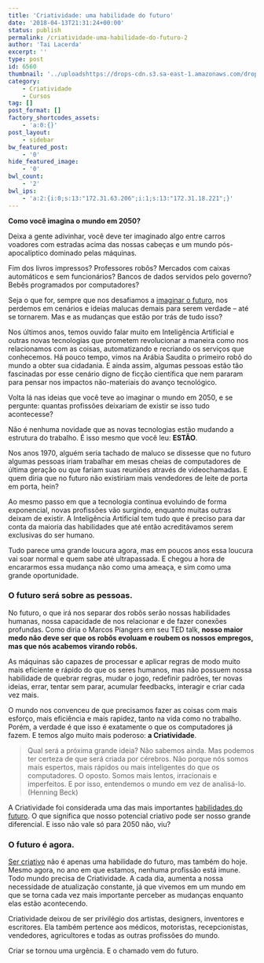 ```yaml
---
title: 'Criatividade: uma habilidade do futuro'
date: '2018-04-13T21:31:24+00:00'
status: publish
permalink: /criatividade-uma-habilidade-do-futuro-2
author: 'Tai Lacerda'
excerpt: ''
type: post
id: 6560
thumbnail: '../uploadshttps://drops-cdn.s3.sa-east-1.amazonaws.com/drops-new/wp-content/uploads/2018/04/13205832/criatividade-150x150.png'
category:
    - Criatividade
    - Cursos
tag: []
post_format: []
factory_shortcodes_assets:
    - 'a:0:{}'
post_layout:
    - sidebar
bw_featured_post:
    - '0'
hide_featured_image:
    - '0'
bwl_count:
    - '2'
bwl_ips:
    - 'a:2:{i:0;s:13:"172.31.63.206";i:1;s:13:"172.31.18.221";}'
---
```

**Como você imagina o mundo em 2050?**

Deixa a gente adivinhar, você deve ter imaginado algo entre carros voadores com estradas acima das nossas cabeças e um mundo pós-apocalíptico dominado pelas máquinas.

Fim dos livros impressos? Professores robôs? Mercados com caixas automáticos e sem funcionários? Bancos de dados servidos pelo governo? Bebês programados por computadores?

Seja o que for, sempre que nos desafiamos a [imaginar o futuro](https://descola.org/drops/homens-x-maquinas-voce-esta-preparado/), nos perdemos em cenários e ideias malucas demais para serem verdade – até se tornarem. Mas e as mudanças que estão por trás de tudo isso?

Nos últimos anos, temos ouvido falar muito em Inteligência Artificial e outras novas tecnologias que prometem revolucionar a maneira como nos relacionamos com as coisas, automatizando e recriando os serviços que conhecemos. Há pouco tempo, vimos na Arábia Saudita o primeiro robô do mundo a obter sua cidadania. E ainda assim, algumas pessoas estão tão fascinadas por esse cenário digno de ficção científica que nem pararam para pensar nos impactos não-materiais do avanço tecnológico.

Volta lá nas ideias que você teve ao imaginar o mundo em 2050, e se pergunte: quantas profissões deixariam de existir se isso tudo acontecesse?

Não é nenhuma novidade que as novas tecnologias estão mudando a estrutura do trabalho. É isso mesmo que você leu: **ESTÃO**.

Nos anos 1970, alguém seria tachado de maluco se dissesse que no futuro algumas pessoas iriam trabalhar em mesas cheias de computadores de última geração ou que fariam suas reuniões através de videochamadas. E quem diria que no futuro não existiriam mais vendedores de leite de porta em porta, hein?

Ao mesmo passo em que a tecnologia continua evoluindo de forma exponencial, novas profissões vão surgindo, enquanto muitas outras deixam de existir. A Inteligência Artificial tem tudo que é preciso para dar conta da maioria das habilidades que até então acreditávamos serem exclusivas do ser humano.

Tudo parece uma grande loucura agora, mas em poucos anos essa loucura vai soar normal e quem sabe até ultrapassada. E chegou a hora de encararmos essa mudança não como uma ameaça, e sim como uma grande oportunidade.

### O futuro será sobre as pessoas.

No futuro, o que irá nos separar dos robôs serão nossas habilidades humanas, nossa capacidade de nos relacionar e de fazer conexões profundas. Como diria o Marcos Piangers em seu TED talk, **nosso maior medo não deve ser que os robôs evoluam e roubem os nossos empregos, mas que nós acabemos virando robôs.**

As máquinas são capazes de processar e aplicar regras de modo muito mais eficiente e rápido do que os seres humanos, mas não possuem nossa habilidade de quebrar regras, mudar o jogo, redefinir padrões, ter novas ideias, errar, tentar sem parar, acumular feedbacks, interagir e criar cada vez mais.

O mundo nos convenceu de que precisamos fazer as coisas com mais esforço, mais eficiência e mais rapidez, tanto na vida como no trabalho. Porém, a verdade é que isso é exatamente o que os computadores já fazem. E temos algo muito mais poderoso: **a Criatividade**.

> Qual será a próxima grande ideia? Não sabemos ainda. Mas podemos ter certeza de que será criada por cérebros. Não porque nós somos mais espertos, mais rápidos ou mais inteligentes do que os computadores. O oposto. Somos mais lentos, irracionais e imperfeitos. E por isso, entendemos o mundo em vez de analisá-lo. (Henning Beck)

A Criatividade foi considerada uma das mais importantes [habilidades do futuro](https://descola.org/curso/habilidades-do-futuro). O que significa que nosso potencial criativo pode ser nosso grande diferencial. E isso não vale só para 2050 não, viu?

### O futuro é agora.

[Ser criativo](https://descola.org/drops/gestao-da-criatividade/) não é apenas uma habilidade do futuro, mas também do hoje. Mesmo agora, no ano em que estamos, nenhuma profissão está imune. Todo mundo precisa de Criatividade. A cada dia, aumenta a nossa necessidade de atualização constante, já que vivemos em um mundo em que se torna cada vez mais importante perceber as mudanças enquanto elas estão acontecendo.

Criatividade deixou de ser privilégio dos artistas, designers, inventores e escritores. Ela também pertence aos médicos, motoristas, recepcionistas, vendedores, agricultores e todas as outras profissões do mundo.

Criar se tornou uma urgência. E o chamado vem do futuro.
